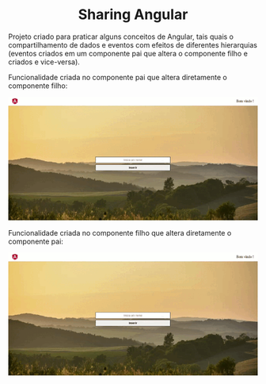 <h1 align="center">Sharing Angular</h1>

<p>Projeto criado para praticar alguns conceitos de Angular, tais quais o compartilhamento de dados e eventos com efeitos de diferentes hierarquias (eventos criados em um componente pai que altera o componente filho e criados e vice-versa).</p>

<p>Funcionalidade criada no componente pai que altera diretamente o componente filho:<p>

![pai-para-filho](src/assets/pai-para-filho.gif)

<p>Funcionalidade criada no componente filho que altera diretamente o componente pai:</p>

![filho-para-pai](src/assets/pai-para-filho.gif)